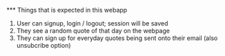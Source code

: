 *** Things that is expected in this webapp
1. User can signup, login / logout; session will be saved
2. They see a random quote of that day on the webpage
3. They can sign up for everyday quotes being sent onto their email (also unsubcribe option)